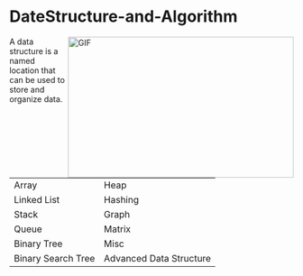 # DateStructure-and-Algorithm

<img align="right" alt="GIF" src="https://user-images.githubusercontent.com/99159580/201569405-bbabf139-a967-4b44-8870-56b3301d500c.jpg" width="400px" height="250" />

A data structure is a named location that can be used to store and organize data.

<table border="0" align="center">
 <tr>
   <td>Array</td>
   <td>Heap</td>
 </tr>
 <tr>
   <td>Linked List</td>
   <td>Hashing</td>
 </tr><tr>
   <td>Stack</td>
   <td>Graph</td>
 </tr><tr>
   <td>Queue</td>
   <td>Matrix</td>
 </tr><tr>
   <td>Binary Tree</td>
   <td>Misc</td>
 </tr><tr>
   <td>Binary Search Tree</td>
   <td>Advanced Data Structure</td>
 </tr>
</table>

